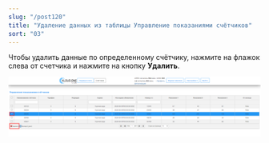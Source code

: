 ```yaml
---
slug: "/post120"
title: "Удаление данных из таблицы Управление показаниями счётчиков"
sort: "03"
---
```


Чтобы удалить данные по определенному счётчику, нажмите на флажок слева от счетчика и нажмите на кнопку **Удалить**.

![Картинка](./images/how_to_remove_data_of_meters_delete_string.png "Удаление одной строки")